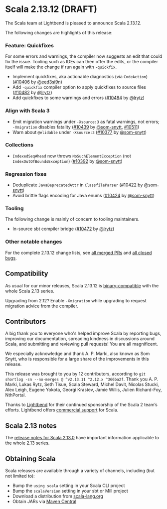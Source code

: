 # Scala 2.13.12 (DRAFT)

The Scala team at Lightbend is pleased to announce Scala 2.13.12.

The following changes are highlights of this release:

### Feature: Quickfixes

For some errors and warnings, the compiler now suggests an edit that could fix the issue. Tooling such as IDEs can then offer the edits, or the compiler itself will make the change if run again with `-quickfix`.

* Implement quickfixes, aka actionable diagnostics (via `CodeAction`) ([#10406](https://github.com/scala/scala/pull/10406) by [@eed3si9n](https://github.com/eed3si9n))
* Add `-quickfix` compiler option to apply quickfixes to source files ([#10482](https://github.com/scala/scala/pull/10482) by [@lrytz](https://github.com/lrytz))
* Add quickfixes to some warnings and errors ([#10484](https://github.com/scala/scala/pull/10484) by [@lrytz](https://github.com/lrytz))

### Align with Scala 3

* Emit migration warnings under `-Xsource:3` as fatal warnings, not errors; `-Xmigration` disables fatality ([#10439](https://github.com/scala/scala/pull/10439) by [@som-snytt](https://github.com/som-snytt), [#10511](https://github.com/scala/scala/pull/10511))
* Warn about `@elidable` under `-Xsource:3` ([#10377](https://github.com/scala/scala/pull/10377) by [@som-snytt](https://github.com/som-snytt))

### Collections

* `IndexedSeq#head` now throws `NoSuchElementException` (not `IndexOutOfBoundsException`) ([#10392](https://github.com/scala/scala/pull/10392) by [@som-snytt](https://github.com/som-snytt))

### Regression fixes

* Deduplicate `JavaDeprecatedAttr` in `ClassfileParser` ([#10422](https://github.com/scala/scala/pull/10422) by [@som-snytt](https://github.com/som-snytt))
* Avoid brittle flags encoding for Java enums ([#10424](https://github.com/scala/scala/pull/10424) by [@som-snytt](https://github.com/som-snytt))

### Tooling

The following change is mainly of concern to tooling maintainers.

* In-source sbt compiler bridge ([#10472](https://github.com/scala/scala/pull/10472) by [@lrytz](https://github.com/lrytz))

### Other notable changes

For the complete 2.13.12 change lists, see [all merged PRs](https://github.com/scala/scala/pulls?q=is%3Amerged%20milestone%3A2.13.12) and [all closed bugs](https://github.com/scala/bug/issues?utf8=%E2%9C%93&q=is%3Aclosed+milestone%3A2.13.12).

## Compatibility

As usual for our minor releases, Scala 2.13.12 is [binary-compatible](https://docs.scala-lang.org/overviews/core/binary-compatibility-of-scala-releases.html) with the whole Scala 2.13 series.

Upgrading from 2.12? Enable `-Xmigration` while upgrading to request migration advice from the compiler.

## Contributors

A big thank you to everyone who's helped improve Scala by reporting bugs, improving our documentation, spreading kindness in discussions around Scala, and submitting and reviewing pull requests! You are all magnificent.

We especially acknowledge and thank A. P. Marki, also known as Som Snytt, who is responsible for a large share of the improvements in this release.

This release was brought to you by 12 contributors, according to `git shortlog -sn --no-merges @ ^v2.13.11 ^2.12.x ^366ba2f`. Thank you A. P. Marki, Lukas Rytz, Seth Tisue, Scala Steward, Michel Davit, Nicolas Stucki, Alex Leigh, Eugene Yokota, Georgi Krastev, Jamie Willis, Julien Richard-Foy, NthPortal.

Thanks to [Lightbend](https://www.lightbend.com/scala) for their continued sponsorship of the Scala 2 team’s efforts. Lightbend offers [commercial support](https://www.lightbend.com/lightbend-platform-subscription) for Scala.

## Scala 2.13 notes

The [release notes for Scala 2.13.0](https://github.com/scala/scala/releases/v2.13.0) have important information applicable to the whole 2.13 series.

## Obtaining Scala

Scala releases are available through a variety of channels, including (but not limited to):

* Bump the `using scala` setting in your Scala CLI project
* Bump the `scalaVersion` setting in your sbt or Mill project
* Download a distribution from [scala-lang.org](https://scala-lang.org/download/2.13.12.html)
* Obtain JARs via [Maven Central](https://search.maven.org/search?q=g:org.scala-lang%20AND%20v:2.13.12)
